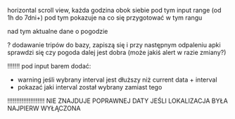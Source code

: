 horizontal scroll view, każda godzina obok siebie
pod tym input range (od 1h do 7dni+)
pod tym pokazuje na co się przygotować w tym rangu

nad tym aktualne dane o pogodzie

? dodawanie tripów do bazy, zapiszą się i przy następnym odpaleniu apki sprawdzi się
czy pogoda dalej jest dobra (może jakiś alert w razie zmiany?)

!!!!!!!
pod input barem dodać:
- warning jeśli wybrany interval jest dłuższy niż current data + interval
- pokazać jaki interval został wybrany zamiast tego

!!!!!!!!!!!!!!!!!!!!!
NIE ZNAJDUJE POPRAWNEJ DATY JEŚLI LOKALIZACJA BYŁA NAJPIERW WYŁĄCZONA